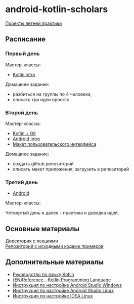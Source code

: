# android-kotlin-scholars
[Проекты летней практики](https://docs.google.com/spreadsheets/d/1pOuCU1eAkaI1BwXgWZLmmBVb_mz6g8MxrqNDZQbi61U/edit?ts=5cf64e52#gid=0)  

## Расписание

### Первый день

Мастер-классы:

* [Kotlin intro](https://docs.google.com/presentation/d/1AcwPo8JCRdeGSyvIl6waO910yBlV1jY8OOV33xV6fWo/edit)

Домашнее задание:

* разбиться на группы по 4 человека,
* описать три идеи проекта.

### Второй день

Мастер-классы:

* [Kotlin + Git](https://docs.google.com/presentation/d/1AcwPo8JCRdeGSyvIl6waO910yBlV1jY8OOV33xV6fWo/edit#slide=id.p55)
* [Android Intro](https://docs.google.com/presentation/d/1J2NB10GBJUfJP6uRPFLr4S6IsWFLbXWuMFBrj0lv5Hw/edit#slide=id.p1)
* [Макет пользовательского интерфейса](https://docs.google.com/presentation/d/1xpCLgCvJn2GotpKFR9w0qZayK0Qc5fKMvy-LXjcU-HQ/edit#slide=id.p1)

Домашнее задание:

* создать github репозиторий
* описать макет приложения, загрузить в репозиторий

### Третий день

* [Android](https://docs.google.com/presentation/d/1J2NB10GBJUfJP6uRPFLr4S6IsWFLbXWuMFBrj0lv5Hw/edit#slide=id.p19)

Мастер-классы:

Четвертый день и далее - практика и доводка идей. 

## Основные материалы

[Директория с лекциями](https://drive.google.com/drive/folders/0B-cth7-Fd75FQnJLYktiX3JhT2c)  
[Репозиторий с исходными кодами примеров](https://github.com/OSLL/kotlin_circle_2017/tree/master/examples)

## Дополнительные материалы

* [Руководство по языку Kotlin](https://kotlinlang.ru/)
* [(EN)Reference - Kotlin Programming Language](https://kotlinlang.org/docs/reference/)
* [Инструкция по настройке Android Studio Windows](https://docs.google.com/document/d/1KQF6sBIdHn9oFpk0PMzNf5s9PW5IVDGCedpEPVo0Vmc/edit)
* [Инструкция по настройке Android Studio Linux ](https://docs.google.com/document/d/1Wxs2egubX7o3sHvmDr3EsqeRTOmbrjtziBnyXlO4F84/edit)
* [Инструкция по настройке IDEA Linux](https://docs.google.com/document/d/1btx3Aa8nOWCgTeBJlz9s8tj6gqF9j3lZsSsdyju2LGE/edit)
